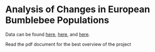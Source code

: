 Analysis of Changes in European Bumblebee Populations
=====================================================
Data can be found [here](https://drive.google.com/file/d/1TI7AL9AuLfAAXhklD11tqRPZtmKUV219/view?usp=sharing), [here](https://drive.google.com/file/d/1iMTjrwg-pjHXMzHaRe5vhVxlieKuPfyV/view?usp=sharing), and [here](https://drive.google.com/file/d/103u8Prq8OZcyK2olCwcSm50XQCOcqO3v/view?usp=sharing).

Read the pdf document for the best overview of the project
